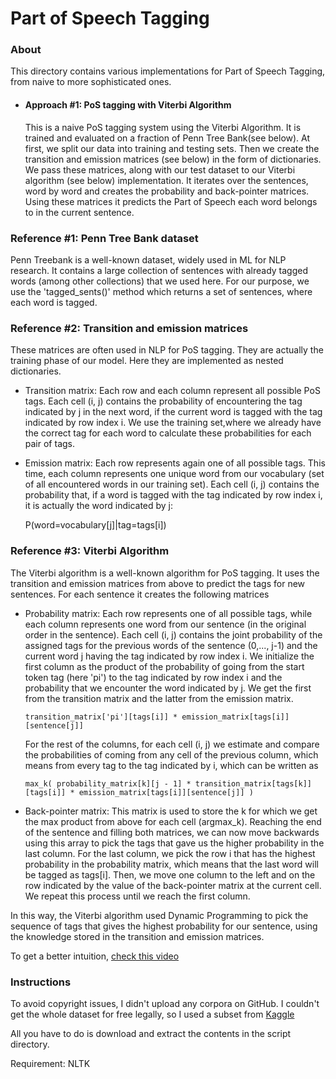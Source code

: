# Part of Speech Tagging

### About

This directory contains various implementations for Part of Speech Tagging, 
from naive to more sophisticated ones.


- #### Approach #1: PoS tagging with Viterbi Algorithm
  This is a naive PoS tagging system using the Viterbi Algorithm.
  It is trained and evaluated on a fraction of  Penn Tree Bank(see below). 
  At first, we split our data into training and testing sets. Then we
  create the transition and emission matrices (see below) in the form of 
  dictionaries. We pass these matrices, along with our test dataset to our
  Viterbi algorithm (see below) implementation. It iterates over the sentences,
  word by word and creates the probability and back-pointer matrices. Using these
  matrices it predicts the Part of Speech each word belongs to in the current
  sentence.


### Reference #1: Penn Tree Bank dataset

Penn Treebank is a well-known dataset, widely used in ML for NLP research.
It contains a large collection of sentences with already tagged words (among other
collections) that we used here. For our purpose, we use the 'tagged_sents()' method
which returns a set of sentences, where each word is tagged.


### Reference #2: Transition and emission matrices

These matrices are often used in NLP for PoS tagging. They are actually the training
phase of our model. Here they are implemented as nested dictionaries.

- Transition matrix: Each row and each column represent all possible PoS tags. Each 
  cell (i, j) contains the probability of encountering the tag indicated by j
  in the next word, if the current word is tagged with the tag indicated by row index i.
  We use the training set,where we already have the correct tag for each word to
  calculate these probabilities for each pair of tags.
- Emission matrix: Each row represents again one of all possible tags. This time, each
  column represents one unique word from our vocabulary (set of all encountered words
  in our training set). Each cell (i, j) contains the probability that, if a word is
  tagged with the tag indicated by row index i, it is actually the word indicated by j:


    P(word=vocabulary[j]|tag=tags[i])
  

### Reference #3: Viterbi Algorithm

The Viterbi algorithm is a well-known algorithm for PoS tagging. It uses the transition
and emission matrices from above to predict the tags for new sentences. For each sentence
it creates the following matrices

- Probability matrix: Each row represents one of all possible tags, while each
  column represents one word from our sentence (in the original order in the sentence). 
  Each cell (i, j) contains the joint probability of the assigned tags for the previous
  words of the sentence (0,..., j-1) and the current word j having the tag indicated
  by row index i. We initialize the first column as the product of the probability of
  going from the start token tag (here 'pi') to the tag indicated by row index i and the
  probability that we encounter the word indicated by j. We get the first from the 
  transition matrix and the latter from the emission matrix.

      transition_matrix['pi'][tags[i]] * emission_matrix[tags[i]][sentence[j]]
  
  For the rest of the columns, for each cell (i, j) we estimate and compare the 
  probabilities of  coming from any cell of the previous column, which means from 
  every tag to the tag indicated by i, which can be written as

      max_k( probability_matrix[k][j - 1] * transition_matrix[tags[k]][tags[i]] * emission_matrix[tags[i]][sentence[j]] )

- Back-pointer matrix: This matrix is used to store the k for which we get the max product 
  from above for each cell (argmax_k). Reaching the end of the sentence and filling both 
  matrices, we can now move backwards using this array to pick the tags that gave us the 
  higher probability in the last column. For the last column, we pick the row i that has
  the highest probability in the probability matrix, which means that the last word will
  be tagged as tags[i]. Then, we move one column to the left and on the row indicated by
  the value of the back-pointer matrix at the current cell. We repeat this process until
  we reach the first column.

In this way, the Viterbi algorithm used Dynamic Programming to pick the sequence of tags
that gives the highest probability for our sentence, using the knowledge stored in the
transition and emission matrices. 

To get a better intuition, [check this video](https://www.youtube.com/watch?v=IqXdjdOgXPM&ab_channel=ritvikmath)

### Instructions

To avoid copyright issues, I didn't upload any corpora on GitHub.
I couldn't get the whole dataset for free legally,
so I used a subset from 
[Kaggle](https://www.kaggle.com/datasets/nltkdata/penn-tree-bank)

All you have to do is download and extract the contents in the script directory.

Requirement: NLTK
